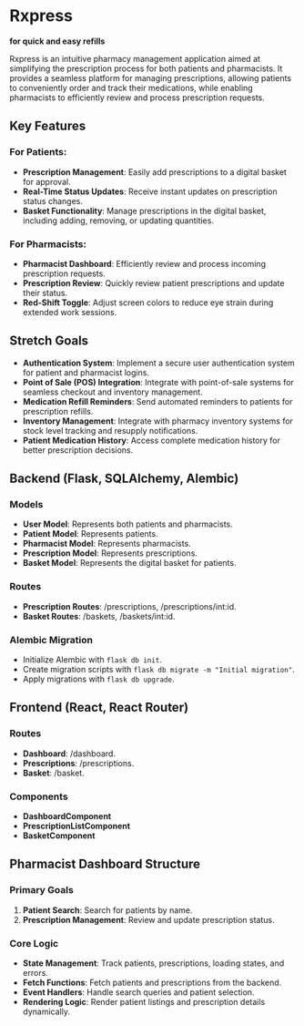 # Rxpress  

 **for quick and easy refills**



Rxpress is an intuitive pharmacy management application aimed at simplifying the prescription process for both patients and pharmacists. It provides a seamless platform for managing prescriptions, allowing patients to conveniently order and track their medications, while enabling pharmacists to efficiently review and process prescription requests.

## Key Features

### For Patients:

- **Prescription Management**: Easily add prescriptions to a digital basket for approval.
- **Real-Time Status Updates**: Receive instant updates on prescription status changes.
- **Basket Functionality**: Manage prescriptions in the digital basket, including adding, removing, or updating quantities.

### For Pharmacists:

- **Pharmacist Dashboard**: Efficiently review and process incoming prescription requests.
- **Prescription Review**: Quickly review patient prescriptions and update their status.
- **Red-Shift Toggle**: Adjust screen colors to reduce eye strain during extended work sessions.

## Stretch Goals

- **Authentication System**: Implement a secure user authentication system for patient and pharmacist logins.
- **Point of Sale (POS) Integration**: Integrate with point-of-sale systems for seamless checkout and inventory management.
- **Medication Refill Reminders**: Send automated reminders to patients for prescription refills.
- **Inventory Management**: Integrate with pharmacy inventory systems for stock level tracking and resupply notifications.
- **Patient Medication History**: Access complete medication history for better prescription decisions.

## Backend (Flask, SQLAlchemy, Alembic)

### Models

- **User Model**: Represents both patients and pharmacists.
- **Patient Model**: Represents patients.
- **Pharmacist Model**: Represents pharmacists.
- **Prescription Model**: Represents prescriptions.
- **Basket Model**: Represents the digital basket for patients.

### Routes

- **Prescription Routes**: /prescriptions, /prescriptions/int:id.
- **Basket Routes**: /baskets, /baskets/int:id.

### Alembic Migration

- Initialize Alembic with `flask db init`.
- Create migration scripts with `flask db migrate -m "Initial migration"`.
- Apply migrations with `flask db upgrade`.

## Frontend (React, React Router)

### Routes

- **Dashboard**: /dashboard.
- **Prescriptions**: /prescriptions.
- **Basket**: /basket.

### Components

- **DashboardComponent**
- **PrescriptionListComponent**
- **BasketComponent**

## Pharmacist Dashboard Structure

### Primary Goals

1. **Patient Search**: Search for patients by name.
2. **Prescription Management**: Review and update prescription status.

### Core Logic

- **State Management**: Track patients, prescriptions, loading states, and errors.
- **Fetch Functions**: Fetch patients and prescriptions from the backend.
- **Event Handlers**: Handle search queries and patient selection.
- **Rendering Logic**: Render patient listings and prescription details dynamically.
